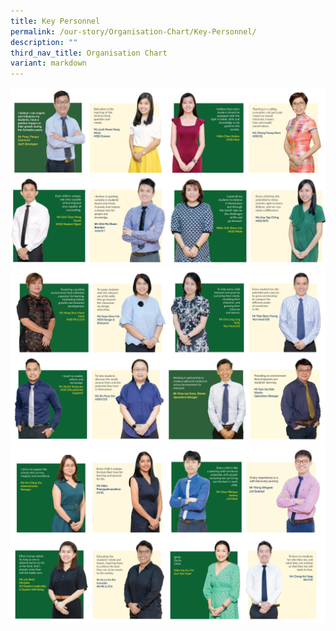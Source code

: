 ```yaml
---
title: Key Personnel
permalink: /our-story/Organisation-Chart/Key-Personnel/
description: ""
third_nav_title: Organisation Chart
variant: markdown
---
```

![Our Key Personnel](/images/Our%20Story/Organisation%20Chart/Key%20Personnel/Key_Personnel_R4.png)
![Our Key Personnel](/images/Our%20Story/Organisation%20Chart/Key%20Personnel/Key_Personnel_R5.png)
![Our Key Personnel](/images/Our%20Story/Organisation%20Chart/Key%20Personnel/Key_Personnel_R6.png)
